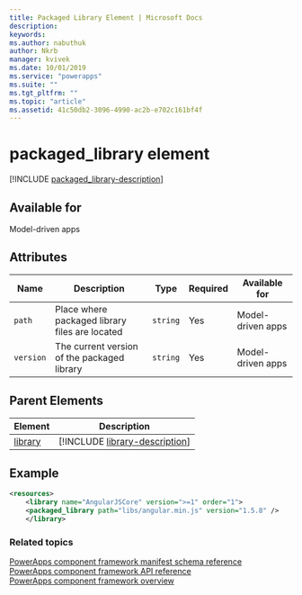 ```yaml
---
title: Packaged Library Element | Microsoft Docs
description: 
keywords:
ms.author: nabuthuk
author: Nkrb
manager: kvivek
ms.date: 10/01/2019
ms.service: "powerapps"
ms.suite: ""
ms.tgt_pltfrm: ""
ms.topic: "article"
ms.assetid: 41c50db2-3096-4990-ac2b-e702c161bf4f
---
```


# packaged_library element

[!INCLUDE [packaged_library-description](includes/packaged_library-description.md)]

## Available for

Model-driven apps

## Attributes

|Name|Description|Type|Required|Available for|
|--|--|--|--|-------|
|`path`|Place where packaged library files are located|`string`|Yes|Model-driven apps|
|`version`|The current version of the packaged library|`string`|Yes|Model-driven apps|

## Parent Elements

|Element|Description|
|--|--|
|[library](library.md)|[!INCLUDE [library-description](includes/library-description.md)]|

## Example

```xml
<resources>
	<library name="AngularJSCore" version=">=1" order="1">
	<packaged_library path="libs/angular.min.js" version="1.5.8" />
	</library>
```

### Related topics

[PowerApps component framework manifest schema reference](index.md)<br/>
[PowerApps component framework API reference](../reference/index.md)<br/>
[PowerApps component framework overview](../overview.md)
